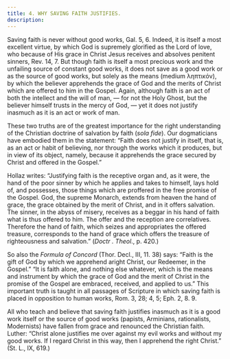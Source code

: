 ```yaml
---
title: 4. WHY SAVING FAITH JUSTIFIES.
description: 
---
```


Saving faith is never without good works, Gal. 5, 6. Indeed, it is itself a most excellent virtue, by which God is supremely glorified as the Lord of love, who because of His grace in Christ Jesus receives and absolves penitent sinners, Rev. 14, 7. But though faith is itself a most precious work and the unfailing source of constant good works, it does not save as a good work or as the source of good works, but solely as the means (medium ληπτικόν), by which the believer apprehends the grace of God and the merits of Christ which are offered to him in the Gospel. Again, although faith is an act of both the intellect and the will of man, — for not the Holy Ghost, but the believer himself trusts in the mercy of God, — yet it does not justify inasmuch as it is an act or work of man. 

These two truths are of the greatest importance for the right understanding of the Christian doctrine of salvation by faith (_sola fide_). Our dogmaticians have embodied them in the statement: “Faith does not justify in itself, that is, as an act or habit of believing, nor through the works which it produces, but in view of its object, namely, because it apprehends the grace secured by Christ and offered in the Gospel.” 

Hollaz writes: “Justifying faith is the receptive organ and, as it were, the hand of the poor sinner by which he applies and takes to himself, lays hold of, and possesses, those things which are proffered in the free promise of the Gospel. God, the supreme Monarch, extends from heaven the hand of grace, the grace obtained by the merit of Christ, and in it offers salvation. The sinner, in the abyss of misery, receives as a beggar in his hand of faith what is thus offered to him. The offer and the reception are correlatives. Therefore the hand of faith, which seizes and appropriates the offered treasure, corresponds to the hand of grace which offers the treasure of righteousness and salvation.” (_Doctr . Theol_., p. 420.) 

So also the _Formula of Concord_ (Thor. Decl., III, 11. 38) says: “Faith is the gift of God by which we apprehend aright Christ, our Redeemer, in the Gospel.” “It is faith alone, and nothing else whatever, which is the means and instrument by which the grace of God and the merit of Christ in the promise of the Gospel are embraced, received, and applied to us.” This important truth is taught in all passages of Scripture in which saving faith is placed in opposition to human works, Rom. 3, 28; 4, 5; Eph. 2, 8. 9. 

All who teach and believe that saving faith justifies inasmuch as it is a good work itself or the source of good works (papists, Arminians, rationalists, Modernists) have fallen from grace and renounced the Christian faith. Luther: “Christ alone justifies me over against my evil works and without my good works. If I regard Christ in this way, then I apprehend the right Christ.” (St. L., IX, 619.) 

